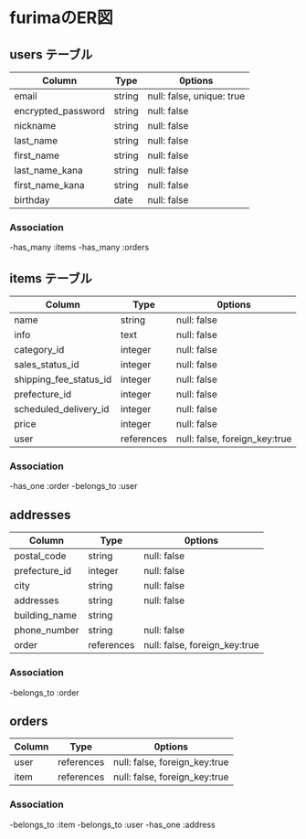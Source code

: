 # furimaのER図

## users テーブル

| Column             | Type        | 0ptions                   |
| ------------------ | ----------- | ------------------------- |
| email              | string      | null: false, unique: true |
| encrypted_password | string      | null: false               |
| nickname           | string      | null: false               |
| last_name          | string      | null: false               |
| first_name         | string      | null: false               |
| last_name_kana     | string      | null: false               |
| first_name_kana    | string      | null: false               |
| birthday           | date        | null: false               |

### Association

-has_many :items
-has_many :orders


## items テーブル

| Column                 | Type        | 0ptions                       |
| ---------------------- | ----------- | ----------------------------- |
| name                   | string      | null: false                   |
| info                   | text        | null: false                   |
| category_id            | integer     | null: false                   |
| sales_status_id        | integer     | null: false                   |
| shipping_fee_status_id | integer     | null: false                   |
| prefecture_id          | integer     | null: false                   |
| scheduled_delivery_id  | integer     | null: false                   |
| price                  | integer     | null: false                   |
| user                   | references  | null: false, foreign_key:true |


### Association

-has_one :order
-belongs_to :user


## addresses

|Column         | Type        | 0ptions                       |
| ------------- | ----------- | ----------------------------- |
| postal_code   | string      | null: false                   |
| prefecture_id | integer     | null: false                   |
| city          | string      | null: false                   |
| addresses     | string      | null: false                   |
| building_name | string      |                               |
| phone_number  | string      | null: false                   |
| order         | references  | null: false, foreign_key:true |

### Association

-belongs_to :order

## orders

|Column     | Type        | 0ptions                       |
| --------- | ----------- | ----------------------------- |
| user      | references  | null: false, foreign_key:true |
| item      | references  | null: false, foreign_key:true |

### Association

-belongs_to :item
-belongs_to :user
-has_one :address